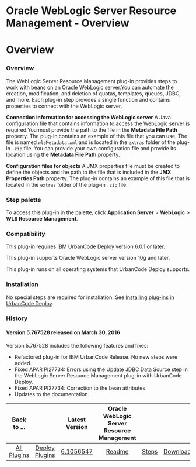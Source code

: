 
Oracle WebLogic Server Resource Management - Overview
=====================================================

# Overview


### Overview




The WebLogic Server Resource Management plug-in provides steps to work with beans on an Oracle WebLogic server.You can automate the creation, modification, and deletion of quotas, templates, queues, JDBC, and more. Each plug-in step provides a single function and contains properties to connect with the WebLogic server.

**Connection information for accessing the WebLogic server** A Java configuration file that contains information to access the WebLogic server is required.You must provide the path to the file in the **Metadata File Path** property. The plug-in contains an example of this file that you can use. The file is named `wlsMetadata.xml` and is located in the `extras` folder of the plug-in `.zip` file. You can provide your own configuration file and provide its location using the **Metadata File Path** property.

**Configuration files for objects** A JMX properties file must be created to define the objects and the path to the file that is included in the **JMX Properties Path** property. The plug-in contains an example of this file that is located in the `extras` folder of the plug-in `.zip` file.


### Step palette

To access this plug-in in the palette, click **Application Server** > **WebLogic** > **WLS Resource Management**.

### Compatibility

This plug-in requires IBM UrbanCode Deploy version 6.0.1 or later.

This plug-in supports Oracle WebLogic server version 10g and later.

This plug-in runs on all operating systems that UrbanCode Deploy supports.

### Installation

No special steps are required for installation. See [Installing plug-ins in UrbanCode Deploy](https://community.ibm.com/community/user/wasdevops/blogs/laurel-dickson-bull1/2022/06/13/install-plugins "Installing plug-ins in UrbanCode Deploy").

### History

#### Version 5.767528 released on March 30, 2016

Version 5.767528 includes the following features and fixes:

* Refactored plug-in for IBM UrbanCode Release. No new steps were added.
* Fixed APAR PI27734: Errors using the Update JDBC Data Source step in the WebLogic Server Resource Management plug-in with UrbanCode Deploy.
* Fixed APAR PI27734: Correction to the bean attributes.
* Updates to the documentation.

|Back to ...||Latest Version|Oracle WebLogic Server Resource Management |||
| :---: | :---: | :---: | :---: | :---: | :---: |
|[All Plugins](../../index.md)|[Deploy Plugins](../README.md)|[6.1056547](https://raw.githubusercontent.com/UrbanCode/IBM-UCD-PLUGINS/main/files/plugin-air-WLS-Resource-Management/plugin-air-WLS-Resource-Management-6.1056547.zip)|[Readme](README.md)|[Steps](steps.md)|[Downloads](downloads.md)|

